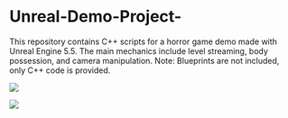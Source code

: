 # Unreal-Demo-Project-
This repository contains C++ scripts for a horror game demo made with Unreal Engine 5.5. The main mechanics include level streaming, body possession, and camera manipulation. Note: Blueprints are not included, only C++ code is provided.

![](https://media0.giphy.com/media/v1.Y2lkPTc5MGI3NjExcGh2cjU5MDUxOTB2bXNhbmxldWRoajVjamJqc3Vtbm9rNmwxNXp1dyZlcD12MV9pbnRlcm5hbF9naWZfYnlfaWQmY3Q9Zw/usZYNs6WIR0ek4q4wf/giphy.gif)

![](https://media0.giphy.com/media/v1.Y2lkPTc5MGI3NjExa2ZncmQyaWJ6eXhtd2ZiMmM4bjR5b2hrbnFpZjhidzV2a3VkamNtZiZlcD12MV9pbnRlcm5hbF9naWZfYnlfaWQmY3Q9Zw/4UwfPIrgLq287kc2Eb/giphy.gif)
